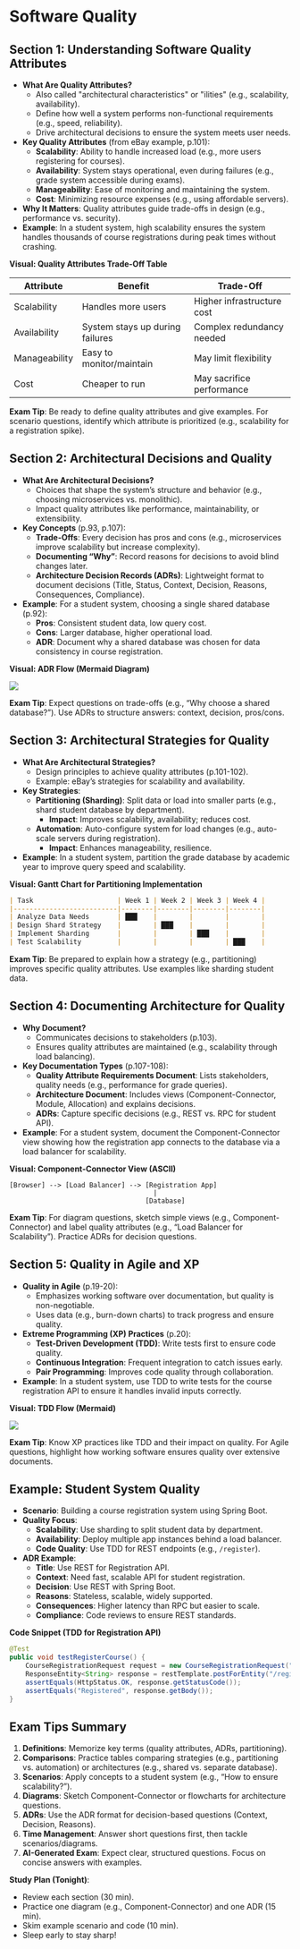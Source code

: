 # Software Quality

## Section 1: Understanding Software Quality Attributes
- **What Are Quality Attributes?**
  - Also called "architectural characteristics" or "ilities" (e.g., scalability, availability).
  - Define how well a system performs non-functional requirements (e.g., speed, reliability).
  - Drive architectural decisions to ensure the system meets user needs.
- **Key Quality Attributes** (from eBay example, p.101):
  - **Scalability**: Ability to handle increased load (e.g., more users registering for courses).
  - **Availability**: System stays operational, even during failures (e.g., grade system accessible during exams).
  - **Manageability**: Ease of monitoring and maintaining the system.
  - **Cost**: Minimizing resource expenses (e.g., using affordable servers).
- **Why It Matters**: Quality attributes guide trade-offs in design (e.g., performance vs. security).
- **Example**: In a student system, high scalability ensures the system handles thousands of course registrations during peak times without crashing.

**Visual: Quality Attributes Trade-Off Table**

| Attribute     | Benefit                              | Trade-Off                         |
|---------------|--------------------------------------|-----------------------------------|
| Scalability   | Handles more users                   | Higher infrastructure cost        |
| Availability  | System stays up during failures      | Complex redundancy needed         |
| Manageability | Easy to monitor/maintain             | May limit flexibility             |
| Cost          | Cheaper to run                       | May sacrifice performance         |

**Exam Tip**: Be ready to define quality attributes and give examples. For scenario questions, identify which attribute is prioritized (e.g., scalability for a registration spike).

## Section 2: Architectural Decisions and Quality
- **What Are Architectural Decisions?**
  - Choices that shape the system’s structure and behavior (e.g., choosing microservices vs. monolithic).
  - Impact quality attributes like performance, maintainability, or extensibility.
- **Key Concepts** (p.93, p.107):
  - **Trade-Offs**: Every decision has pros and cons (e.g., microservices improve scalability but increase complexity).
  - **Documenting “Why”**: Record reasons for decisions to avoid blind changes later.
  - **Architecture Decision Records (ADRs)**: Lightweight format to document decisions (Title, Status, Context, Decision, Reasons, Consequences, Compliance).
- **Example**: For a student system, choosing a single shared database (p.92):
  - **Pros**: Consistent student data, low query cost.
  - **Cons**: Larger database, higher operational load.
  - **ADR**: Document why a shared database was chosen for data consistency in course registration.

**Visual: ADR Flow (Mermaid Diagram)**

[![](https://mermaid.ink/img/pako:eNo9kctuwjAQRX_FmnVACQl5LSqVBCoWdNFWXdRhYSUDWBA79UOiRfx7HQP1yqNz7x175gKt7BBKaMReseFAPupGEHee6bpDYfjuh6y1trglk8kTWdAad1wgqaQweDbbm3jhYUU37IikxpZrLsWdVZ7VtJat7V0ieUOmpdB3XHu8pK_S-FSN3xZFiw--9HxFl0JbNSr64cSZE9z5yvMX-m6kw1yQT1Rjd_9CJU9bCGCveAfljp00BtCj6tlYw2VMaMAcsMcGSnftmDo2bhRXZxqY-JKyh9Io62xK2v3hUdihYwZrztzM-v9khaJDVUkrDJRxVPgMKC9wduUsnKZZGEd5GsbzaJ4G8DOKpsUsz_I4idIsycMkuwbw67uG0yKeF3kRZmkRp1GSOgd23P1yc1uY39v1D0L4iUU?type=png)](https://mermaid.live/edit#pako:eNo9kctuwjAQRX_FmnVACQl5LSqVBCoWdNFWXdRhYSUDWBA79UOiRfx7HQP1yqNz7x175gKt7BBKaMReseFAPupGEHee6bpDYfjuh6y1trglk8kTWdAad1wgqaQweDbbm3jhYUU37IikxpZrLsWdVZ7VtJat7V0ieUOmpdB3XHu8pK_S-FSN3xZFiw--9HxFl0JbNSr64cSZE9z5yvMX-m6kw1yQT1Rjd_9CJU9bCGCveAfljp00BtCj6tlYw2VMaMAcsMcGSnftmDo2bhRXZxqY-JKyh9Io62xK2v3hUdihYwZrztzM-v9khaJDVUkrDJRxVPgMKC9wduUsnKZZGEd5GsbzaJ4G8DOKpsUsz_I4idIsycMkuwbw67uG0yKeF3kRZmkRp1GSOgd23P1yc1uY39v1D0L4iUU)

**Exam Tip**: Expect questions on trade-offs (e.g., “Why choose a shared database?”). Use ADRs to structure answers: context, decision, pros/cons.

## Section 3: Architectural Strategies for Quality
- **What Are Architectural Strategies?**
  - Design principles to achieve quality attributes (p.101-102).
  - Example: eBay’s strategies for scalability and availability.
- **Key Strategies**:
  - **Partitioning (Sharding)**: Split data or load into smaller parts (e.g., shard student database by department).
    - **Impact**: Improves scalability, availability; reduces cost.
  - **Automation**: Auto-configure system for load changes (e.g., auto-scale servers during registration).
    - **Impact**: Enhances manageability, resilience.
- **Example**: In a student system, partition the grade database by academic year to improve query speed and scalability.

**Visual: Gantt Chart for Partitioning Implementation**

```markdown
| Task                     | Week 1 | Week 2 | Week 3 | Week 4 |
|--------------------------|--------|--------|--------|--------|
| Analyze Data Needs       | ███    |        |        |        |
| Design Shard Strategy    |        | ███    |        |        |
| Implement Sharding       |        |        | ███    |        |
| Test Scalability         |        |        |        | ███    |
```

**Exam Tip**: Be prepared to explain how a strategy (e.g., partitioning) improves specific quality attributes. Use examples like sharding student data.

## Section 4: Documenting Architecture for Quality
- **Why Document?**
  - Communicates decisions to stakeholders (p.103).
  - Ensures quality attributes are maintained (e.g., scalability through load balancing).
- **Key Documentation Types** (p.107-108):
  - **Quality Attribute Requirements Document**: Lists stakeholders, quality needs (e.g., performance for grade queries).
  - **Architecture Document**: Includes views (Component-Connector, Module, Allocation) and explains decisions.
  - **ADRs**: Capture specific decisions (e.g., REST vs. RPC for student API).
- **Example**: For a student system, document the Component-Connector view showing how the registration app connects to the database via a load balancer for scalability.

**Visual: Component-Connector View (ASCII)**

```
[Browser] --> [Load Balancer] --> [Registration App]
                                    |
                                  [Database]
```

**Exam Tip**: For diagram questions, sketch simple views (e.g., Component-Connector) and label quality attributes (e.g., “Load Balancer for Scalability”). Practice ADRs for decision questions.

## Section 5: Quality in Agile and XP
- **Quality in Agile** (p.19-20):
  - Emphasizes working software over documentation, but quality is non-negotiable.
  - Uses data (e.g., burn-down charts) to track progress and ensure quality.
- **Extreme Programming (XP) Practices** (p.20):
  - **Test-Driven Development (TDD)**: Write tests first to ensure code quality.
  - **Continuous Integration**: Frequent integration to catch issues early.
  - **Pair Programming**: Improves code quality through collaboration.
- **Example**: In a student system, use TDD to write tests for the course registration API to ensure it handles invalid inputs correctly.

**Visual: TDD Flow (Mermaid)**

[![](https://mermaid.ink/img/pako:eNpVkE1rwzAMhv9K0KmDNNh14iQ-DNqkuw3GKAzW9GBqNQlrPnAc2Bby3-e6LWX2xXrfR5KlCY6dQhBQtP9vqWVfebu8aD171vsPXRv0djiYg7dcPnubxYusz8PT1d84LbtRmS15uBqZM_LFmxwGvNO5E7f7dzzJo-n0jd06eQ0-lLpWIE7yPKAPDepGXmKYLlwBpsIGCxD2qaT-KuzfZ5vUy_az6xoQRo82TXdjWd2DsVfSYF5LO9aDwFahzrqxNSBo6CqAmOAbBFuRgMeE0YQTFtGI-_BjVRqkqyROWEh5HCYkjGcffl1PEqQsSpOUUhJGnHGe-ICqtsO9Xvfr1jz_AbTObF4?type=png)](https://mermaid.live/edit#pako:eNpVkE1rwzAMhv9K0KmDNNh14iQ-DNqkuw3GKAzW9GBqNQlrPnAc2Bby3-e6LWX2xXrfR5KlCY6dQhBQtP9vqWVfebu8aD171vsPXRv0djiYg7dcPnubxYusz8PT1d84LbtRmS15uBqZM_LFmxwGvNO5E7f7dzzJo-n0jd06eQ0-lLpWIE7yPKAPDepGXmKYLlwBpsIGCxD2qaT-KuzfZ5vUy_az6xoQRo82TXdjWd2DsVfSYF5LO9aDwFahzrqxNSBo6CqAmOAbBFuRgMeE0YQTFtGI-_BjVRqkqyROWEh5HCYkjGcffl1PEqQsSpOUUhJGnHGe-ICqtsO9Xvfr1jz_AbTObF4)

**Exam Tip**: Know XP practices like TDD and their impact on quality. For Agile questions, highlight how working software ensures quality over extensive documents.

## Example: Student System Quality
- **Scenario**: Building a course registration system using Spring Boot.
- **Quality Focus**:
  - **Scalability**: Use sharding to split student data by department.
  - **Availability**: Deploy multiple app instances behind a load balancer.
  - **Code Quality**: Use TDD for REST endpoints (e.g., `/register`).
- **ADR Example**:
  - **Title**: Use REST for Registration API.
  - **Context**: Need fast, scalable API for student registration.
  - **Decision**: Use REST with Spring Boot.
  - **Reasons**: Stateless, scalable, widely supported.
  - **Consequences**: Higher latency than RPC but easier to scale.
  - **Compliance**: Code reviews to ensure REST standards.

**Code Snippet (TDD for Registration API)**

```java
@Test
public void testRegisterCourse() {
    CourseRegistrationRequest request = new CourseRegistrationRequest("CS101", "S123");
    ResponseEntity<String> response = restTemplate.postForEntity("/register", request, String.class);
    assertEquals(HttpStatus.OK, response.getStatusCode());
    assertEquals("Registered", response.getBody());
}
```

## Exam Tips Summary
1. **Definitions**: Memorize key terms (quality attributes, ADRs, partitioning).
2. **Comparisons**: Practice tables comparing strategies (e.g., partitioning vs. automation) or architectures (e.g., shared vs. separate database).
3. **Scenarios**: Apply concepts to a student system (e.g., “How to ensure scalability?”).
4. **Diagrams**: Sketch Component-Connector or flowcharts for architecture questions.
5. **ADRs**: Use the ADR format for decision-based questions (Context, Decision, Reasons).
6. **Time Management**: Answer short questions first, then tackle scenarios/diagrams.
7. **AI-Generated Exam**: Expect clear, structured questions. Focus on concise answers with examples.

**Study Plan (Tonight)**:
- Review each section (30 min).
- Practice one diagram (e.g., Component-Connector) and one ADR (15 min).
- Skim example scenario and code (10 min).
- Sleep early to stay sharp!
